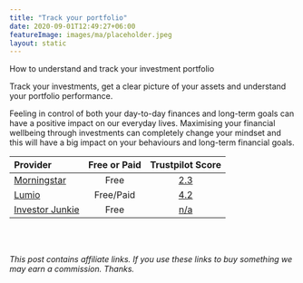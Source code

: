 ```yaml
---
title: "Track your portfolio"
date: 2020-09-01T12:49:27+06:00
featureImage: images/ma/placeholder.jpeg
layout: static
---
```


How to understand and track your investment portfolio

Track your investments, get a clear picture of your assets and understand your portfolio performance.

Feeling in control of both your day-to-day finances and long-term goals can have a positive impact on our everyday lives. Maximising your financial wellbeing through investments can completely change your mindset and this will have a big impact on your behaviours and long-term financial goals.

| Provider      | Free or Paid  |  Trustpilot Score  |
| :-----------          | :--------------:      |  :--------------:         |
| [Morningstar](https://www.morningstar.co.uk/uk/portfoliomanager/start) | Free | [2.3](https://www.trustpilot.com/review/morningstar.co.uk) | 
| [Lumio](https://yourmoney.lumio-app.com/best-uk-portfolio-trackers/) | Free/Paid | [4.2](https://www.trustpilot.com/review/lumio-app.com) | 
| [Investor Junkie](https://investorjunkie.com/investing/how-to-track-your-investments/) | Free | [n/a](n/a) | 
  

<br/><br/>

*This post contains affiliate links. If you use these links to buy something we may
earn a commission. Thanks.*






